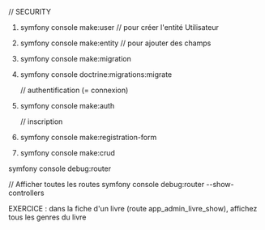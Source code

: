 // SECURITY
1. symfony console make:user  	// pour créer l'entité Utilisateur
2. symfony console make:entity	// pour ajouter des champs
3. symfony console make:migration 
4. symfony console doctrine:migrations:migrate

	// authentification (= connexion)
5. symfony console make:auth

	// inscription 
6. symfony console make:registration-form

7. symfony console make:crud






symfony console debug:router

// Afficher toutes les routes
symfony console debug:router --show-controllers









EXERCICE : dans la fiche d'un livre (route app_admin_livre_show),
affichez tous les genres du livre